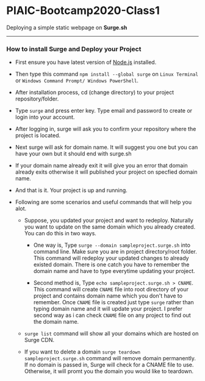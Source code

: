# PIAIC-Bootcamp2020-Class1

Deploying a simple static webpage on **Surge.sh**

---

### How to install Surge and Deploy your Project

- First ensure you have latest version of [Node.js](https://nodejs.org/en/) installed.

- Then type this command `npm install --global surge` on `Linux Terminal` or `Windows Command Prompt/ Windows PowerShell`.

- After installation process, cd (change directory) to your project repository/folder.

- Type `surge` and press enter key. Type email and password to create or login into your account.

- After logging in, surge will ask you to confirm your repository where the project is located.

- Next surge will ask for domain name. It will suggest you one but you can have your own but it should end with surge.sh

- If your domain name already exit it will give you an error that domain already exits otherwise it will published your project on specfied domain name.

- And that is it. Your project is up and running.

- Following are some scenarios and useful commands that will help you alot.

  - Suppose, you updated your project and want to redeploy. Naturally you want to update on the same domain which you already created. You can do this in two ways.

    - One way is, Type `surge --domain sampleproject.surge.sh` into command line. Make sure you are in project directory/root folder. This command will redeploy your updated changes to already existed domain. There is one catch you have to remember the domain name and have to type everytime updating your project.

    - Second method is, Type `echo sampleproject.surge.sh > CNAME`. This command will create `CNAME` file into root directory of your project and contains domain name which you don't have to remember. Once `CNAME` file is created just type `surge` rather than typing domain name and it will update your project. I prefer second way as i can check `CNAME` file on any project to find out the domain name.

  - `surge list` command will show all your domains which are hosted on Surge CDN.

  - If you want to delete a domain `surge teardown sampleproject.surge.sh` command will remove domain permanently. If no domain is passed in, Surge will check for a CNAME file to use. Otherwise, it will promt you the domain you would like to teardown.
